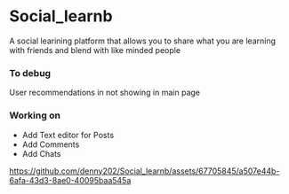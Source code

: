 # Social_learnb
A social learining platform that allows you to share what you are learning with friends and blend with like minded people


### To debug
User recommendations in not showing in main page 


### Working on  
- Add Text editor for Posts 
- Add Comments
- Add Chats



https://github.com/denny202/Social_learnb/assets/67705845/a507e44b-6afa-43d3-8ae0-40095baa545a

